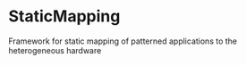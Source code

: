 # StaticMapping
Framework for static mapping of patterned applications to the heterogeneous hardware 
